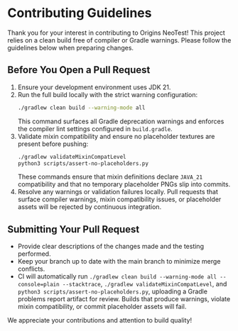 # Contributing Guidelines

Thank you for your interest in contributing to Origins NeoTest! This project relies on a clean build free of compiler or Gradle warnings. Please follow the guidelines below when preparing changes.

## Before You Open a Pull Request

1. Ensure your development environment uses JDK 21.
2. Run the full build locally with the strict warning configuration:
   ```bash
   ./gradlew clean build --warning-mode all
   ```
   This command surfaces all Gradle deprecation warnings and enforces the compiler lint settings configured in `build.gradle`.
3. Validate mixin compatibility and ensure no placeholder textures are present before pushing:
   ```bash
   ./gradlew validateMixinCompatLevel
   python3 scripts/assert-no-placeholders.py
   ```
   These commands ensure that mixin definitions declare `JAVA_21` compatibility and that no temporary placeholder PNGs slip into commits.
4. Resolve any warnings or validation failures locally. Pull requests that surface compiler warnings, mixin compatibility issues, or placeholder assets will be rejected by continuous integration.

## Submitting Your Pull Request

- Provide clear descriptions of the changes made and the testing performed.
- Keep your branch up to date with the main branch to minimize merge conflicts.
- CI will automatically run `./gradlew clean build --warning-mode all --console=plain --stacktrace`, `./gradlew validateMixinCompatLevel`, and `python3 scripts/assert-no-placeholders.py`, uploading a Gradle problems report artifact for review. Builds that produce warnings, violate mixin compatibility, or commit placeholder assets will fail.

We appreciate your contributions and attention to build quality!
